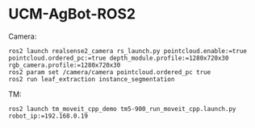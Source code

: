 # UCM-AgBot-ROS2

Camera:

    ros2 launch realsense2_camera rs_launch.py pointcloud.enable:=true pointcloud.ordered_pc:=true depth_module.profile:=1280x720x30 rgb_camera.profile:=1280x720x30
    ros2 param set /camera/camera pointcloud.ordered_pc true
    ros2 run leaf_extraction instance_segmentation


TM:

    ros2 launch tm_moveit_cpp_demo tm5-900_run_moveit_cpp.launch.py robot_ip:=192.168.0.19